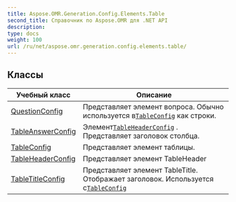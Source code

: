 ```yaml
---
title: Aspose.OMR.Generation.Config.Elements.Table
second_title: Справочник по Aspose.OMR для .NET API
description: 
type: docs
weight: 100
url: /ru/net/aspose.omr.generation.config.elements.table/
---
```



## Классы

| Учебный класс | Описание |
| --- | --- |
| [QuestionConfig](./questionconfig/) | Представляет элемент вопроса. Обычно используется в[`TableConfig`](../aspose.omr.generation.config.elements.table/tableconfig/) как строки. |
| [TableAnswerConfig](./tableanswerconfig/) | Элемент[`TableHeaderConfig`](../aspose.omr.generation.config.elements.table/tableheaderconfig/) . Представляет заголовок столбца. |
| [TableConfig](./tableconfig/) | Представляет элемент таблицы. |
| [TableHeaderConfig](./tableheaderconfig/) | Представляет элемент TableHeader |
| [TableTitleConfig](./tabletitleconfig/) | Представляет элемент TableTitle. Отображает заголовок. Используется с[`TableConfig`](../aspose.omr.generation.config.elements.table/tableconfig/) |


